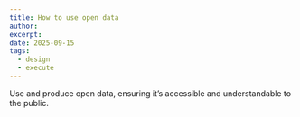 ```yaml
---
title: How to use open data
author:
excerpt:
date: 2025-09-15
tags:
  - design
  - execute
---
```

Use and produce open data, ensuring it’s accessible and understandable to the public.